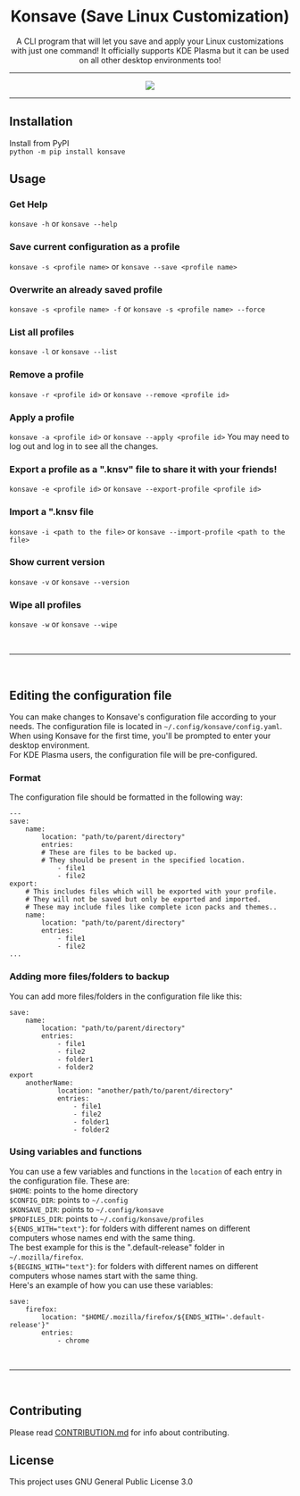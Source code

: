 <h1 align=center> Konsave (Save Linux Customization) </h1>
<p align=center>A CLI program that will let you save and apply your Linux customizations with just one command! It officially supports KDE Plasma but it can be used on all other desktop environments too!</p>

---

<p align="center">
<img src="https://user-images.githubusercontent.com/39525869/109611033-a6732c80-7b53-11eb-9ece-ffd9cef49047.gif" />
</p>

---

## Installation
Install from PyPI  
`python -m pip install konsave`

## Usage
### Get Help
`konsave -h` or `konsave --help`
### Save current configuration as a profile
`konsave -s <profile name>` or `konsave --save <profile name>`
### Overwrite an already saved profile
`konsave -s <profile name> -f` or `konsave -s <profile name> --force `
### List all profiles
`konsave -l` or `konsave --list`
### Remove a profile
`konsave -r <profile id>` or `konsave --remove <profile id>`
### Apply a profile
`konsave -a <profile id>` or `konsave --apply <profile id>`
You may need to log out and log in to see all the changes.  
### Export a profile as a ".knsv" file to share it with your friends!
`konsave -e <profile id>` or `konsave --export-profile <profile id>`
### Import a ".knsv file
`konsave -i <path to the file>` or `konsave --import-profile <path to the file>`
### Show current version
`konsave -v` or `konsave --version`  
### Wipe all profiles
`konsave -w` or `konsave --wipe`

<br><hr><br>


## Editing the configuration file
You can make changes to Konsave's configuration file according to your needs. The configuration file is located in `~/.config/konsave/config.yaml`.
When using Konsave for the first time, you'll be prompted to enter your desktop environment.  
For KDE Plasma users, the configuration file will be pre-configured.

### Format
The configuration file should be formatted in the following way:
```
---
save:
    name:
        location: "path/to/parent/directory"
        entries: 
        # These are files to be backed up.
        # They should be present in the specified location.
            - file1
            - file2
export:
    # This includes files which will be exported with your profile.
    # They will not be saved but only be exported and imported.
    # These may include files like complete icon packs and themes..
    name:
        location: "path/to/parent/directory"
        entries: 
            - file1
            - file2
...
```

### Adding more files/folders to backup
You can add more files/folders in the configuration file like this:
```
save:
    name:
        location: "path/to/parent/directory"
        entries:
            - file1
            - file2
            - folder1
            - folder2
export
    anotherName:
            location: "another/path/to/parent/directory"
            entries:
                - file1
                - file2
                - folder1
                - folder2
```

### Using variables and functions
You can use a few variables and functions in the `location` of each entry in the configuration file. These are:  
`$HOME`: points to the home directory  
`$CONFIG_DIR`: points to `~/.config`  
`$KONSAVE_DIR`: points to `~/.config/konsave`  
`$PROFILES_DIR`: points to `~/.config/konsave/profiles`  
`${ENDS_WITH="text"}`: for folders with different names on different computers whose names end with the same thing.  
The best example for this is the ".default-release" folder in `~/.mozilla/firefox`.  
`${BEGINS_WITH="text"}`: for folders with different names on different computers whose names start with the same thing.  
Here's an example of how you can use these variables:
```
save:
    firefox:
        location: "$HOME/.mozilla/firefox/${ENDS_WITH='.default-release'}"
        entries:
            - chrome
```

<br><hr><br>

## Contributing
Please read [CONTRIBUTION.md](https://github.com/Prayag2/konsave/blob/master/CONTRIBUTION.md) for info about contributing. 

## License
This project uses GNU General Public License 3.0
